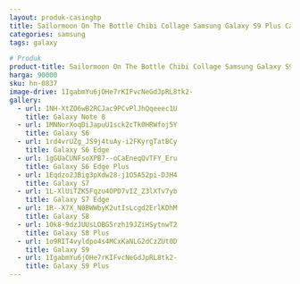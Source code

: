 ```yaml
---
layout: produk-casinghp
title: Sailormoon On The Bottle Chibi Collage Samsung Galaxy S9 Plus Case
categories: samsung
tags: galaxy

# Produk
product-title: Sailormoon On The Bottle Chibi Collage Samsung Galaxy S9 Plus Case
harga: 90000
sku: hn-0837
image-drive: 1IgabmYu6jOHe7rKIFvcNeGdJpRL8tk2-
gallery:
  - url: 1NH-XtZO6wB2RCJac9PCvPlJhQqeeec1U
    title: Galaxy Note 8
  - url: 1MNNorXoqDiJapuU1sck2cTk0HRWfoj5Y
    title: Galaxy S6
  - url: 1rd4vrUZg_JS9j4tuAy-i2FKyrgTatBCy
    title: Galaxy S6 Edge
  - url: 1gGUaCUNFsoXPB7--oCaEneqQvTFY_Eru
    title: Galaxy S6 Edge Plus
  - url: 1Eqdzo2JBig3pXdw28-j1O5A52pi-DJH4
    title: Galaxy S7
  - url: 1L-XlUiTZK5Fqzu4OPD7vIZ_Z3lXTv7yb
    title: Galaxy S7 Edge
  - url: 1R--X7X_N0BWWbyK2utIsLcgd2ErlKDhM
    title: Galaxy S8
  - url: 1Ok8-9dzJUUsLOBG5rzh19JZiHSytnwT2
    title: Galaxy S8 Plus
  - url: 1o9RIT4vyldpo4s4MCxKaNLG2dCzZUt0D
    title: Galaxy S9
  - url: 1IgabmYu6jOHe7rKIFvcNeGdJpRL8tk2-
    title: Galaxy S9 Plus
---
```

